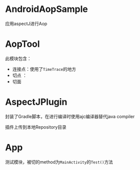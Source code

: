 # AndroidAopSample
应用aspectJ进行Aop

# AopTool
此模块包含：
* 连接点：使用了`TimeTrace`的地方
* 切点 ： 
* 切面

# AspectJPlugin

封装了Gradle脚本，在进行编译时使用ajc编译器替代java compiler

插件上传到本地Repository目录


# App
测试模块，被切的method为`MainActivity`的`Test()`方法

